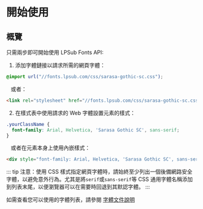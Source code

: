 # 開始使用

## 概覽

只需兩步即可開始使用 LPSub Fonts API:

1. 添加字體鏈接以請求所需的網頁字體：

```css
@import url("//fonts.lpsub.com/css/sarasa-gothic-sc.css");
```

&nbsp;&nbsp;&nbsp;或者：

```html
<link rel="stylesheet" href="//fonts.lpsub.com/css/sarasa-gothic-sc.css" />
```

2. 在樣式表中使用請求的 Web 字體設置元素的樣式：

```css
.yourClassName {
  font-family: Arial, Helvetica, 'Sarasa Gothic SC', sans-serif;
}
```

&nbsp;&nbsp;&nbsp;或者在元素本身上使用內嵌樣式：

```html
<div style="font-family: Arial, Helvetica, 'Sarasa Gothic SC', sans-serif;">yourText</div>
```

::: tip
注意：使用 CSS 樣式指定網頁字體時，請始終至少列出一個後備網路安全字體，以避免意外行為。尤其是將`serif`或`sans-serif`等 CSS 通用字體名稱添加到列表末尾，以便瀏覽器可以在需要時回退到其默認字體。
:::

如需查看您可以使用的字體列表，請參閱 [字體文件說明](../explain/Sarasa-Gothic.md)
